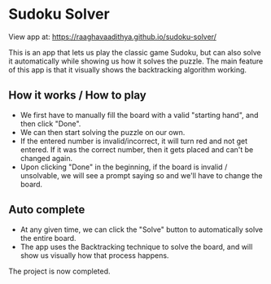 # Sudoku Solver

View app at: https://raaghavaadithya.github.io/sudoku-solver/

This is an app that lets us play the classic game Sudoku, but can also solve it automatically while showing us how it solves the puzzle. The main feature of this app is that it visually shows the backtracking algorithm working.

## How it works / How to play
* We first have to manually fill the board with a valid "starting hand", and then click "Done".
* We can then start solving the puzzle on our own.
* If the entered number is invalid/incorrect, it will turn red and not get entered. If it was the correct number, then it gets placed and can't be changed again.
* Upon clicking "Done" in the beginning, if the board is invalid / unsolvable, we will see a prompt saying so and we'll have to change the board.

## Auto complete
* At any given time, we can click the "Solve" button to automatically solve the entire board.
* The app uses the Backtracking technique to solve the board, and will show us visually how that process happens.

The project is now completed.
